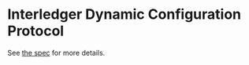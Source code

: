 # Interledger Dynamic Configuration Protocol

See [the spec](https://interledger.org/rfcs/0031-dynamic-configuration-protocol/) for more details.